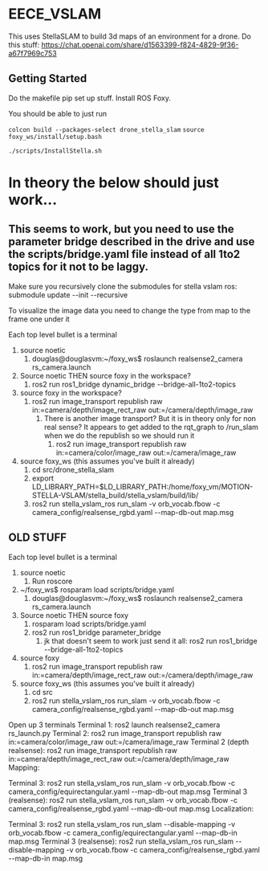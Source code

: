 # EECE_VSLAM
This uses StellaSLAM to build 3d maps of an environment for a drone.
Do this stuff:
https://chat.openai.com/share/d1563399-f824-4829-9f36-a67f7969c753

## Getting Started
Do the makefile pip set up stuff.
Install ROS Foxy.

You should be able to just run

`colcon build --packages-select drone_stella_slam`
`source foxy_ws/install/setup.bash`
<!-- Most of the install logic comes from the NUAV https://github.com/NEU-Project-MOTION/MOTION-STELLA-VSLAM/blob/main/README.md 

However, we made our own version of it to make sure we could set up our own version for other arbitrary systems as needed.
-->

`./scripts/InstallStella.sh`



# In theory the below should just work...

## This seems to work, but you need to use the parameter bridge described in the drive and use the scripts/bridge.yaml file instead of all 1to2 topics for it not to be laggy.

Make sure you recursively clone the submodules for stella vslam ros:
submodule update --init --recursive

To visualize the image data you need to change the type from map to the frame one under it


Each top level bullet is a terminal
1. source noetic
   1. douglas@douglasvm:~/foxy_ws$ roslaunch realsense2_camera rs_camera.launch
2. Source noetic THEN source foxy in the workspace?
   1. ros2 run ros1_bridge  dynamic_bridge --bridge-all-1to2-topics
3. source foxy in the workspace?
   1. ros2 run image_transport republish raw in:=camera/depth/image_rect_raw out:=/camera/depth/image_raw
      1. There is another image transport? But it is in theory only for non real sense? It appears to get added to the rqt_graph to /run_slam when we do the republish so we should run it
         1. ros2 run image_transport republish raw in:=camera/color/image_raw out:=/camera/image_raw
4. source foxy_ws (this assumes you've built it already)
   1. cd src/drone_stella_slam
   2. export LD_LIBRARY_PATH=$LD_LIBRARY_PATH:/home/foxy_vm/MOTION-STELLA-VSLAM/stella_build/stella_vslam/build/lib/
   3. ros2 run stella_vslam_ros run_slam -v orb_vocab.fbow -c camera_config/realsense_rgbd.yaml --map-db-out map.msg




## OLD STUFF
Each top level bullet is a terminal
1. source noetic
   1. Run roscore
2. ~/foxy_ws$ rosparam load scripts/bridge.yaml 
   1. douglas@douglasvm:~/foxy_ws$ roslaunch realsense2_camera rs_camera.launch
3. Source noetic THEN source foxy
   1. rosparam load scripts/bridge.yaml
   2. ros2 run ros1_bridge parameter_bridge
      1. jk that doesn't seem to work just send it all: ros2 run ros1_bridge --bridge-all-1to2-topics
4. source foxy
   1. ros2 run image_transport republish raw in:=camera/depth/image_rect_raw out:=/camera/depth/image_raw
5. source foxy_ws (this assumes you've built it already)
   1. cd src
   2. ros2 run stella_vslam_ros run_slam -v orb_vocab.fbow -c camera_config/realsense_rgbd.yaml --map-db-out map.msg



Open up 3 terminals
Terminal 1: ros2 launch realsense2_camera rs_launch.py
Terminal 2: ros2 run image_transport republish raw in:=camera/color/image_raw out:=/camera/image_raw
Terminal 2 (depth realsense): ros2 run image_transport republish raw in:=camera/depth/image_rect_raw out:=/camera/depth/image_raw
Mapping:

Terminal 3: ros2 run stella_vslam_ros run_slam -v orb_vocab.fbow -c camera_config/equirectangular.yaml --map-db-out map.msg
Terminal 3 (realsense): ros2 run stella_vslam_ros run_slam -v orb_vocab.fbow -c camera_config/realsense_rgbd.yaml --map-db-out map.msg
Localization:

Terminal 3: ros2 run stella_vslam_ros run_slam --disable-mapping -v orb_vocab.fbow -c camera_config/equirectangular.yaml --map-db-in map.msg
Terminal 3 (realsense): ros2 run stella_vslam_ros run_slam --disable-mapping -v orb_vocab.fbow -c camera_config/realsense_rgbd.yaml --map-db-in map.msg
